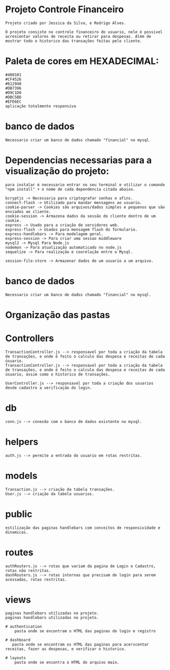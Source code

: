 # Projeto Controle Financeiro
    Projeto criado por Jessica da Silva, e Rodrigo Alves.

    O projeto consiste no controle financeiro do usuario, nele é possivel acrescentar valores de receita ou retirar para despesas. Além de mostrar todo o historico das transações feitas pelo cliente.

# Paleta de cores em HEXADECIMAL:
    #400101
    #CF4526
    #612940
    #DB7396
    #D9C1D0
    #DBC5BD
    #EFE6EC
    aplicação totalmente responsiva

# banco de dados
    Necessario criar um banco de dados chamado "financial" no mysql.


# Dependencias necessarias para a visualização do projeto:

    para instalar é necessario entrar no seu terminal e utilizar o comando "npm install" + o nome de cada dependencia citada abaixo.

    bcryptjs -> Necessaria para criptografar senhas e afins.
    connect-flash -> Utilizado para mandar mensagens ao usuario.
    cookie-parser -> Cookies são arquivos/dados simples e pequenos que são enviados ao cliente.
    cookie-session -> Armazena dados da sessão do cliente dentro de um cookie.
    express -> Usado para a criação de servidores web.
    express-flash -> Usados para mensagem flash do formulario.
    express-handlebars -> Para modelagem geral.
    express-session -> Para criar uma sessao middleware
    mysql2 -> Mysql Para Node.js
    nodemon -> Para atualização automaticado no node.js
    sequelize -> Para realização e coorelação entre o Mysql.

    session-file-store -> Armazenar dados de um usuario a um arquivo.

# banco de dados
    Necessario criar um banco de dados chamado "financial" no mysql.

# Organização das pastas

# Controllers
    TransactionController.js --> responsavel por toda a criação da tabela de transações, e onde é feito o calculo das despesa e receitas de cada úsuario.
    TransactionController.js --> responsavel por toda a criação da tabela de transações, e onde é feito o calculo das despesa e receitas de cada úsuario, assim como o historico de transações.

    UserController.js --> responsavel por toda a criação dos usuarios desde cadastro a verificação do login.

# db
    conn.js --> conexão com o banco de dados existente no mysql.
# helpers
    auth.js --> permite a entrada do usuario em rotas restritas.
# models
    Transaction.js --> criação da tabela transações.
    User.js --> criação da tabela usuarios.
# public
    estilização das paginas handlebars com conceitos de responsividade e dinamicas.
# routes
    authRouters.js --> rotas que variam da pagina de Login e Cadastro, rotas não restritas.
    dashRouters.js --> rotas internas que precisam de login para serem acessadas, rotas restritas.

# views
    paginas handlebars utilizadas no projeto.
    paginas handlebars utilizadas no projeto.

    # authentication
        pasta onde se encontram o HTML das paginas de login e registro

    # dashboard
       pasta onde se encontram os HTML das paginas para acerscentar receitas, fazer as despesas, e verificar o historico. 

    # layouts
        pasta onde se encontra o HTML do arquivo main.

